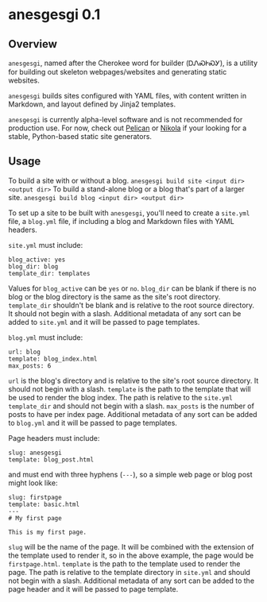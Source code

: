 # anesgesgi 0.1

## Overview

`anesgesgi`, named after the Cherokee word for builder (ᎠᏁᏍᎨᏍᎩ),
is a utility for building out skeleton webpages/websites and
generating static websites.

`anesgesgi` builds sites configured with YAML files, with content
written in Markdown, and layout defined by Jinja2 templates.

`anesgesgi` is currently alpha-level software and is not recommended
for production use. For now, check out [Pelican][1] or [Nikola][2]
if your looking for a stable, Python-based static site generators.

## Usage

To build a site with or without a blog.
`anesgesgi build site <input dir> <output dir>`
To build a stand-alone blog or a blog that's part of a larger site.
`anesgesgi build blog <input dir> <output dir>`

To set up a site to be built with `anesgesgi`, you'll need to create
a `site.yml` file, a `blog.yml` file, if including a blog and Markdown
files with YAML headers.

`site.yml` must include:

    blog_active: yes
    blog_dir: blog
    template_dir: templates

Values for `blog_active` can be `yes` or `no`. `blog_dir` can be blank
if there is no blog or the blog directory is the same as the site's root
directory. `template_dir` shouldn't be blank and is relative to the root
source directory. It should not begin with a slash. Additional metadata
of any sort can be added to `site.yml` and it will be passed to page
templates.

`blog.yml` must include:

    url: blog
    template: blog_index.html
    max_posts: 6

`url` is the blog's directory and is relative to the site's root source
directory. It should not begin with a slash. `template` is the path to
the template that will be used to render the blog index. The path is
relative to the `site.yml` `template_dir` and should not begin with
a slash. `max_posts` is the number of posts to have per index page.
Additional metadata of any sort can be added to `blog.yml` and it will
be passed to page templates.

Page headers must include:

    slug: anesgesgi
    template: blog_post.html

and must end with three hyphens (`---`), so a simple web page or blog post
might look like:

    slug: firstpage
    template: basic.html
    ---
    # My first page

    This is my first page.

`slug` will be the name of the page. It will be combined with the extension
of the template used to render it, so in the above example, the page would
be `firstpage.html`. `template` is the path to the template used to render
the page. The path is relative to the template directory in `site.yml` and
should not begin with a slash. Additional metadata of any sort can be added
to the page header and it will be passed to page template.

[1]: https://blog.getpelican.com/
[2]: https://getnikola.com/